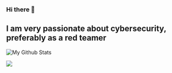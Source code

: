 ### Hi there 👋
##  I am very passionate about cybersecurity, preferably as a red teamer

![My Github Stats](https://github-readme-stats.vercel.app/api?username=Ramages&count_private=true&show_icons=true&theme=dark)

![](https://komarev.com/ghpvc/?username=Ramages)
